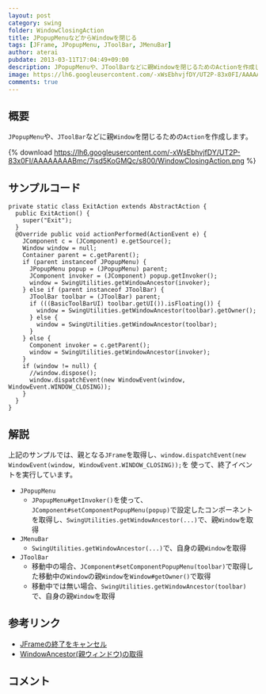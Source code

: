 ```yaml
---
layout: post
category: swing
folder: WindowClosingAction
title: JPopupMenuなどからWindowを閉じる
tags: [JFrame, JPopupMenu, JToolBar, JMenuBar]
author: aterai
pubdate: 2013-03-11T17:04:49+09:00
description: JPopupMenuや、JToolBarなどに親Windowを閉じるためのActionを作成します。
image: https://lh6.googleusercontent.com/-xWsEbhvjfDY/UT2P-83x0FI/AAAAAAAABmc/7isd5KoGMQc/s800/WindowClosingAction.png
comments: true
---
```

## 概要
`JPopupMenu`や、`JToolBar`などに親`Window`を閉じるための`Action`を作成します。

{% download https://lh6.googleusercontent.com/-xWsEbhvjfDY/UT2P-83x0FI/AAAAAAAABmc/7isd5KoGMQc/s800/WindowClosingAction.png %}

## サンプルコード
<pre class="prettyprint"><code>private static class ExitAction extends AbstractAction {
  public ExitAction() {
    super("Exit");
  }
  @Override public void actionPerformed(ActionEvent e) {
    JComponent c = (JComponent) e.getSource();
    Window window = null;
    Container parent = c.getParent();
    if (parent instanceof JPopupMenu) {
      JPopupMenu popup = (JPopupMenu) parent;
      JComponent invoker = (JComponent) popup.getInvoker();
      window = SwingUtilities.getWindowAncestor(invoker);
    } else if (parent instanceof JToolBar) {
      JToolBar toolbar = (JToolBar) parent;
      if (((BasicToolBarUI) toolbar.getUI()).isFloating()) {
        window = SwingUtilities.getWindowAncestor(toolbar).getOwner();
      } else {
        window = SwingUtilities.getWindowAncestor(toolbar);
      }
    } else {
      Component invoker = c.getParent();
      window = SwingUtilities.getWindowAncestor(invoker);
    }
    if (window != null) {
      //window.dispose();
      window.dispatchEvent(new WindowEvent(window, WindowEvent.WINDOW_CLOSING));
    }
  }
}
</code></pre>

## 解説
上記のサンプルでは、親となる`JFrame`を取得し、`window.dispatchEvent(new WindowEvent(window, WindowEvent.WINDOW_CLOSING));`を
使って、終了イベントを実行しています。

- `JPopupMenu`
    - `JPopupMenu#getInvoker()`を使って、`JComponent#setComponentPopupMenu(popup)`で設定したコンポーネントを取得し、`SwingUtilities.getWindowAncestor(...)`で、親`Window`を取得
- `JMenuBar`
    - `SwingUtilities.getWindowAncestor(...)`で、自身の親`Window`を取得
- `JToolBar`
    - 移動中の場合、`JComponent#setComponentPopupMenu(toolbar)`で取得した移動中の`Window`の親`Window`を`Window#getOwner()`で取得
    - 移動中では無い場合、`SwingUtilities.getWindowAncestor(toolbar)`で、自身の親`Window`を取得

<!-- dummy comment line for breaking list -->

## 参考リンク
- [JFrameの終了をキャンセル](http://ateraimemo.com/Swing/WindowClosing.html)
- [WindowAncestor(親ウィンドウ)の取得](http://ateraimemo.com/Swing/WindowAncestor.html)

<!-- dummy comment line for breaking list -->

## コメント
